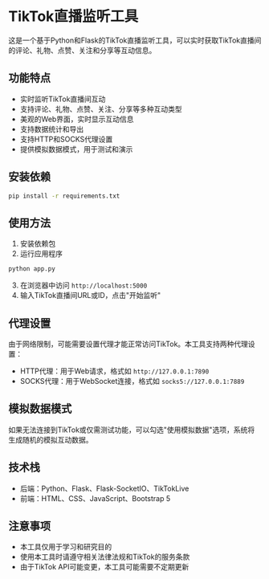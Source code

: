# TikTok直播监听工具

这是一个基于Python和Flask的TikTok直播监听工具，可以实时获取TikTok直播间的评论、礼物、点赞、关注和分享等互动信息。

## 功能特点

- 实时监听TikTok直播间互动
- 支持评论、礼物、点赞、关注、分享等多种互动类型
- 美观的Web界面，实时显示互动信息
- 支持数据统计和导出
- 支持HTTP和SOCKS代理设置
- 提供模拟数据模式，用于测试和演示

## 安装依赖

```bash
pip install -r requirements.txt
```

## 使用方法

1. 安装依赖包
2. 运行应用程序

```bash
python app.py
```

3. 在浏览器中访问 `http://localhost:5000`
4. 输入TikTok直播间URL或ID，点击"开始监听"

## 代理设置

由于网络限制，可能需要设置代理才能正常访问TikTok。本工具支持两种代理设置：

- HTTP代理：用于Web请求，格式如 `http://127.0.0.1:7890`
- SOCKS代理：用于WebSocket连接，格式如 `socks5://127.0.0.1:7889`

## 模拟数据模式

如果无法连接到TikTok或仅需测试功能，可以勾选"使用模拟数据"选项，系统将生成随机的模拟互动数据。

## 技术栈

- 后端：Python、Flask、Flask-SocketIO、TikTokLive
- 前端：HTML、CSS、JavaScript、Bootstrap 5

## 注意事项

- 本工具仅用于学习和研究目的
- 使用本工具时请遵守相关法律法规和TikTok的服务条款
- 由于TikTok API可能变更，本工具可能需要不定期更新 